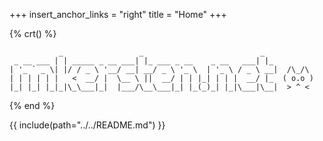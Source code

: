 +++
insert_anchor_links = "right"
title = "Home"
+++

{% crt() %}
```
           _                 _                          _   
 _ __ ___ | | _____ _ __ ___| |_ ___ _ __    _ __   ___| |_ 
| '_ ` _ \| |/ / _ \ '__/ __| __/ _ \ '_ \  | '_ \ / _ \ __|  /\_/\ 
| | | | | |   <  __/ |  \__ \ ||  __/ | | |_| | | |  __/ |_  ( o.o )
|_| |_| |_|_|\_\___|_|  |___/\__\___|_| |_(_)_| |_|\___|\__|  > ^ <
```
{% end %}

{{ include(path="../../README.md") }}
